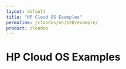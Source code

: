 ```yaml
---
layout: default
title: "HP Cloud OS Examples"
permalink: /cloudos/en/120/example/
product: cloudos
---
```


# HP Cloud OS Examples
